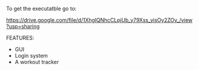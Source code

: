 To get the executatble go to:

https://drive.google.com/file/d/1XhgIQNhcCLpjUb_y79Xss_yisOy2ZOy_/view?usp=sharing

FEATURES:
- GUI
- Login system
- A workout tracker


